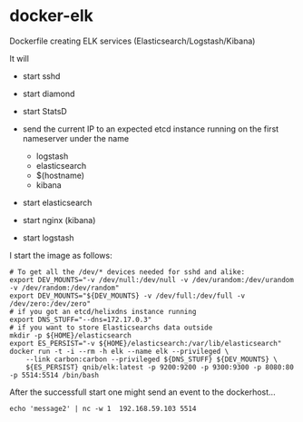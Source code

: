 docker-elk
==========

Dockerfile creating ELK services (Elasticsearch/Logstash/Kibana)

It will

- start sshd
- start diamond
- start StatsD
- send the current IP to an expected etcd instance running on the first nameserver under the name

  - logstash
  - elasticsearch
  - $(hostname)
  - kibana

- start elasticsearch
- start nginx (kibana)
- start logstash


I start the image as follows:

```
# To get all the /dev/* devices needed for sshd and alike:
export DEV_MOUNTS="-v /dev/null:/dev/null -v /dev/urandom:/dev/urandom -v /dev/random:/dev/random"
export DEV_MOUNTS="${DEV_MOUNTS} -v /dev/full:/dev/full -v /dev/zero:/dev/zero"
# if you got an etcd/helixdns instance running
export DNS_STUFF="--dns=172.17.0.3"
# if you want to store Elasticsearchs data outside 
mkdir -p ${HOME}/elasticsearch
export ES_PERSIST="-v ${HOME}/elasticsearch:/var/lib/elasticsearch"
docker run -t -i --rm -h elk --name elk --privileged \
    --link carbon:carbon --privileged ${DNS_STUFF} ${DEV_MOUNTS} \
    ${ES_PERSIST} qnib/elk:latest -p 9200:9200 -p 9300:9300 -p 8080:80 -p 5514:5514 /bin/bash

```

After the successfull start one might send an event to the dockerhost...

```
echo 'message2' | nc -w 1  192.168.59.103 5514
```
